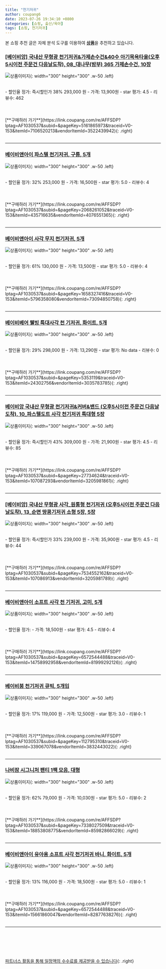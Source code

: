 ```yaml
---
title: "천기저귀"
author: coupang6
date: 2023-07-26 19:34:10 +0800
categories: [쇼핑, 출산/육아]
tags: [쇼핑, 천기저귀]
---
```


본 쇼핑 추천 글은 자체 분석 도구를 이용하여 [**상품**](https://link.coupang.com/a/bao1ui)을 추천하고 있습니다.

### [[베이비앙] 국내산 무형광 천기저귀&가제손수건&40수 아기목욕타올(오후5시이전 주문건 다음날도착), 08_대나무(밤부) 365 가제손수건, 10장](https://link.coupang.com/re/AFFSDP?lptag=AF1030537&subid=&pageKey=5161865973&traceid=V0-153&itemId=7106520213&vendorItemId=3522439942)

![상품이미지](https://thumbnail10.coupangcdn.com/thumbnails/remote/230x230ex/image/vendor_inventory/images/2018/01/31/15/1/35b46aed-a4e4-4a33-9ead-fd0abb299564.jpg){: width="300" height="300" .w-50 .left}


<br>
- 할인율 정가: 즉시할인가 38%  293,000   원
- 가격: 13,900원
- star 평가: 4.5
- 리뷰수: 462
<br>
<br>
<br>
<br>
[**구매하러 가기**](https://link.coupang.com/re/AFFSDP?lptag=AF1030537&subid=&pageKey=5161865973&traceid=V0-153&itemId=7106520213&vendorItemId=3522439942){: .right}
<br>
<br>

---

### [베이비앤아이 파스텔 천기저귀, 구름, 5개](https://link.coupang.com/re/AFFSDP?lptag=AF1030537&subid=&pageKey=2068261052&traceid=V0-153&itemId=435716635&vendorItemId=4076551365)

![상품이미지](https://thumbnail9.coupangcdn.com/thumbnails/remote/230x230ex/image/retail/images/3068257598944-39432743-d07a-43d6-a9dc-d52664310fae.jpg){: width="300" height="300" .w-50 .left}


<br>
- 할인율 정가: 32%  253,000   원
- 가격: 16,500원
- star 평가: 5.0
- 리뷰수: 4
<br>
<br>
<br>
<br>
[**구매하러 가기**](https://link.coupang.com/re/AFFSDP?lptag=AF1030537&subid=&pageKey=2068261052&traceid=V0-153&itemId=435716635&vendorItemId=4076551365){: .right}
<br>
<br>

---

### [베이비앤아이 사각 무지 천기저귀, 5개](https://link.coupang.com/re/AFFSDP?lptag=AF1030537&subid=&pageKey=1658327416&traceid=V0-153&itemId=5796358080&vendorItemId=73094850758)

![상품이미지](https://thumbnail8.coupangcdn.com/thumbnails/remote/230x230ex/image/rs_quotation_api/wrlzgyog/754a1a251c644e078be8be3a6fe95d16.jpg){: width="300" height="300" .w-50 .left}


<br>
- 할인율 정가: 61%  130,000   원
- 가격: 13,500원
- star 평가: 5.0
- 리뷰수: 4
<br>
<br>
<br>
<br>
[**구매하러 가기**](https://link.coupang.com/re/AFFSDP?lptag=AF1030537&subid=&pageKey=1658327416&traceid=V0-153&itemId=5796358080&vendorItemId=73094850758){: .right}
<br>
<br>

---

### [베이비베어 웰빙 특대사각 천 기저귀, 화이트, 5개](https://link.coupang.com/re/AFFSDP?lptag=AF1030537&subid=&pageKey=5353119&traceid=V0-153&itemId=24302756&vendorItemId=3035783785)

![상품이미지](https://thumbnail10.coupangcdn.com/thumbnails/remote/230x230ex/image/retail/images/2016/07/13/11/6/8161dc44-687d-421e-8c0c-ca154bf6990d.jpg){: width="300" height="300" .w-50 .left}


<br>
- 할인율 정가: 29%  298,000   원
- 가격: 13,290원
- star 평가: No data
- 리뷰수: 0
<br>
<br>
<br>
<br>
[**구매하러 가기**](https://link.coupang.com/re/AFFSDP?lptag=AF1030537&subid=&pageKey=5353119&traceid=V0-153&itemId=24302756&vendorItemId=3035783785){: .right}
<br>
<br>

---

### [베이비앙 국내산 무형광 천기저귀&커버&밴드 (오후5시이전 주문건 다음날도착), 10_파스텔도트 사각 천기저귀 특대형 5장](https://link.coupang.com/re/AFFSDP?lptag=AF1030537&subid=&pageKey=27734624&traceid=V0-153&itemId=107087293&vendorItemId=3205981861)

![상품이미지](https://thumbnail8.coupangcdn.com/thumbnails/remote/230x230ex/image/vendor_inventory/1b09/c20f92685fa5e4103560d79dbfcbb4f4b73271e27377c01d369e87a18a75.jpg){: width="300" height="300" .w-50 .left}


<br>
- 할인율 정가: 즉시할인가 43%  309,000   원
- 가격: 21,900원
- star 평가: 4.5
- 리뷰수: 85
<br>
<br>
<br>
<br>
[**구매하러 가기**](https://link.coupang.com/re/AFFSDP?lptag=AF1030537&subid=&pageKey=27734624&traceid=V0-153&itemId=107087293&vendorItemId=3205981861){: .right}
<br>
<br>

---

### [[베이비앙] 국내산 무형광 사각_원통형 천기저귀 (오후5시이전 주문건 다음날도착), 13_순면 땅콩기저귀 소형 5장, 5장](https://link.coupang.com/re/AFFSDP?lptag=AF1030537&subid=&pageKey=7534552162&traceid=V0-153&itemId=107086913&vendorItemId=3205981789)

![상품이미지](https://thumbnail10.coupangcdn.com/thumbnails/remote/230x230ex/image/vendor_inventory/images/2018/02/23/9/3/9383a95c-e940-401b-9aa8-65cb113c9d88.jpg){: width="300" height="300" .w-50 .left}


<br>
- 할인율 정가: 즉시할인가 33%  239,000   원
- 가격: 35,900원
- star 평가: 4.5
- 리뷰수: 44
<br>
<br>
<br>
<br>
[**구매하러 가기**](https://link.coupang.com/re/AFFSDP?lptag=AF1030537&subid=&pageKey=7534552162&traceid=V0-153&itemId=107086913&vendorItemId=3205981789){: .right}
<br>
<br>

---

### [베이비앤아이 소프트 사각 천 기저귀, 고미, 5개](https://link.coupang.com/re/AFFSDP?lptag=AF1030537&subid=&pageKey=6572544488&traceid=V0-153&itemId=14758992958&vendorItemId=81999292126)

![상품이미지](https://thumbnail8.coupangcdn.com/thumbnails/remote/230x230ex/image/rs_quotation_api/ty5psmpg/19712f19ef62474a819ef58cda1bae22.jpg){: width="300" height="300" .w-50 .left}


<br>
- 할인율 정가: 
- 가격: 18,500원
- star 평가: 4.5
- 리뷰수: 4
<br>
<br>
<br>
<br>
[**구매하러 가기**](https://link.coupang.com/re/AFFSDP?lptag=AF1030537&subid=&pageKey=6572544488&traceid=V0-153&itemId=14758992958&vendorItemId=81999292126){: .right}
<br>
<br>

---

### [베이비붐 천기저귀 큐빅, 5개입](https://link.coupang.com/re/AFFSDP?lptag=AF1030537&subid=&pageKey=112795310&traceid=V0-153&itemId=339067078&vendorItemId=3832443022)

![상품이미지](https://thumbnail6.coupangcdn.com/thumbnails/remote/230x230ex/image/retail/images/2018/07/23/13/0/40dbc42a-d1e1-49eb-be7c-12f9b97fd888.jpg){: width="300" height="300" .w-50 .left}


<br>
- 할인율 정가: 17%  119,000   원
- 가격: 12,500원
- star 평가: 3.0
- 리뷰수: 1
<br>
<br>
<br>
<br>
[**구매하러 가기**](https://link.coupang.com/re/AFFSDP?lptag=AF1030537&subid=&pageKey=112795310&traceid=V0-153&itemId=339067078&vendorItemId=3832443022){: .right}
<br>
<br>

---

### [나비잠 시그니처 팬티 1팩 모음, 대형](https://link.coupang.com/re/AFFSDP?lptag=AF1030537&subid=&pageKey=7338027509&traceid=V0-153&itemId=18853808775&vendorItemId=85982866029)

![상품이미지](https://thumbnail9.coupangcdn.com/thumbnails/remote/230x230ex/image/vendor_inventory/3048/eaae173df700143e43f9853ce518d3ad68afc3e82009a47c7462b726ffe5.jpg){: width="300" height="300" .w-50 .left}


<br>
- 할인율 정가: 62%  79,000   원
- 가격: 10,030원
- star 평가: 5.0
- 리뷰수: 2
<br>
<br>
<br>
<br>
[**구매하러 가기**](https://link.coupang.com/re/AFFSDP?lptag=AF1030537&subid=&pageKey=7338027509&traceid=V0-153&itemId=18853808775&vendorItemId=85982866029){: .right}
<br>
<br>

---

### [베이비앤아이 유아용 소프트 사각 천기저귀 바니, 화이트, 5개](https://link.coupang.com/re/AFFSDP?lptag=AF1030537&subid=&pageKey=6572544488&traceid=V0-153&itemId=15661860047&vendorItemId=82877638276)

![상품이미지](https://thumbnail6.coupangcdn.com/thumbnails/remote/230x230ex/image/rs_quotation_api/szbamoie/1c44a433278942e29915687ee193b75a.jpg){: width="300" height="300" .w-50 .left}


<br>
- 할인율 정가: 13%  116,000   원
- 가격: 18,500원
- star 평가: 5.0
- 리뷰수: 1
<br>
<br>
<br>
<br>
[**구매하러 가기**](https://link.coupang.com/re/AFFSDP?lptag=AF1030537&subid=&pageKey=6572544488&traceid=V0-153&itemId=15661860047&vendorItemId=82877638276){: .right}
<br>
<br>

---
<br><br><br><br><br> [파트너스 활동을 통해 일정액의 수수료를 제공받을 수 있습니다](https://link.coupang.com/a/bao1ui){: .right}